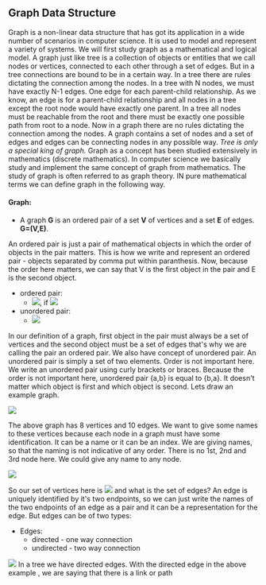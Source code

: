 ## Graph Data Structure

Graph is a non-linear data structure that has got its application in a wide number of scenarios in computer science. It is used to model and represent a variety of systems. We will first study graph as a mathematical and logical model. A graph just like tree is a collection of objects or entities that we call nodes or vertices, connected to each other through a set of edges. But in a tree connections are bound to be in a certain way. In a tree there are rules dictating the connection among the nodes. In a tree with N nodes, we must have exactly N-1 edges. One edge for each parent-child relationship. As we know, an edge is for a parent-child relationship and all nodes in a tree except the root node would have exactly one parent. In a tree all nodes must be reachable from the root and there must be exactly one possible path from root to a node. Now in a graph there are no rules dictating the connection among the nodes. A graph contains a set of nodes and a set of edges and edges can be connecting nodes in any possible way. *Tree is only a special king of graph.* Graph as a concept has been studied extensively in mathematics (discrete mathematics). In computer science we basically study and implement the same concept of graph from mathematics. The study of graph is often referred to as graph theory. IN pure mathematical terms we can define graph in the following way.

#### Graph:
- A graph **G** is an ordered pair of a set **V** of vertices and a set **E** of edges. **G=(V,E)**.

An ordered pair is just a pair of mathematical objects in which the order of objects in the pair matters. This is how we write and represent an ordered pair - objects separated by comma put within paranthesis. Now, because the order here matters, we can say that V is the first object in the pair and E is the second object. 

- ordered pair:
  - <img src="https://latex.codecogs.com/svg.latex?\Large&space;(a,b)\neq{(b,a)}">, if <img src="https://latex.codecogs.com/svg.latex?\Large&space;a\neq{b}">
- unordered pair:
  - <img src="https://latex.codecogs.com/svg.latex?\Large&space;\{a,b\}=\{b,a\}">
  
In our definition of a graph, first object in the pair must always be a set of vertices and the second object must be a set of edges that's why we are calling the pair an ordered pair. We also have concept of unordered pair. An unordered pair is simply a set of two elements. Order is not important here. We write an unordered pair using curly brackets or braces. Because the order is not important here, unordered pair {a,b} is equal to {b,a}. It doesn't matter which object is first and which object is second. Lets draw an example graph.

![](https://i.ibb.co/RTbKqSD/graph1.png)

The above graph has 8 vertices and 10 edges. We want to give some names to these vertices because each node in a graph must have some identification. It can be a name or it can be an index. We are giving names, so that the naming is not indicative of any order. There is no 1st, 2nd and 3rd node here. We could give any name to any node. 

![](https://i.ibb.co/QHjMfBL/graph2.png)

So our set of vertices here is <img src="https://latex.codecogs.com/svg.latex?\Large&space;V=\{V1,V2,V3,V4,V5,V6,V7,V8\}"> and what is the set of edges? An edge is uniquely identified by it's two endpoints, so we can just write the names of the two endpoints of an edge as a pair and it can be a representation for the edge. But edges can be of two types:
- Edges: 
  - directed - one way connection
  - undirected - two way connection

![](https://i.ibb.co/7Vd2Hz2/graph3.png)
In a tree we have directed edges. With the directed edge in the above example , we are saying that there is a link or path


